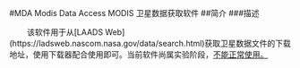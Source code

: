 #MDA
Modis Data Access
MODIS 卫星数据获取软件
##简介
###描述
<p>&#160; &#160; &#160; &#160; 
该软件用于从[LAADS Web](https://ladsweb.nascom.nasa.gov/data/search.html)获取卫星数据文件的下载地址，使用下载器配合使用即可。当前软件尚属实验阶段，<u>不能正常使用。</u>
